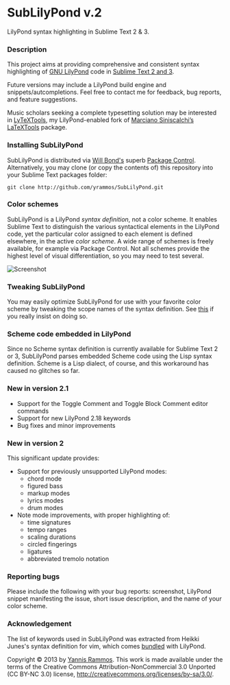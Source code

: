 SubLilyPond v.2
===============

LilyPond syntax highlighting in Sublime Text 2 & 3.

### Description

This project aims at providing comprehensive and consistent syntax highlighting of [GNU LilyPond](http://lilypond.org) code in [Sublime Text 2 and 3](http://www.sublimetext.com).

Future versions may include a LilyPond build engine and snippets/autcompletions. Feel free to contact me for feedback, bug reports, and feature suggestions.

Music scholars seeking a complete typesetting solution may be interested in [LyTeXTools](https://www.github.com/yrammos/LyTeXTools), my LilyPond-enabled fork of [Marciano Siniscalchi’s](http://tekonomist.wordpress.com/) [LaTeXTools](http://github.com/SublimeText/LaTeXTools) package.

### Installing SubLilyPond

SubLilyPond is distributed via [Will Bond's](http://wbond.net/) superb [Package Control](http://wbond.net/sublime_packages/package_control/package_developers). Alternatively, you may clone (or copy the contents of) this repository into your Sublime Text packages folder:

    git clone http://github.com/yrammos/SubLilyPond.git

### Color schemes

SubLilyPond is a LilyPond _syntax definition_, not a color scheme. It enables Sublime Text to distinguish the various syntactical elements in the LilyPond code, yet the particular color assigned to each element is defined elsewhere, in the active _color scheme_. A wide range of schemes is freely available, for example via Package Control. Not all schemes provide the highest level of visual differentiation, so you may need to test several.

![Screenshot](https://raw.github.com/yrammos/SubLilyPond/master/SubLilyPond.png)

### Tweaking SubLilyPond

You may easily optimize SubLilyPond for use with your favorite color scheme by tweaking the scope names of the syntax definition. See [this](http://manual.macromates.com/en/language_grammars) if you really insist on doing so.

### Scheme code embedded in LilyPond

Since no Scheme syntax definition is currently available for Sublime Text 2 or 3, SubLilyPond parses embedded Scheme code using the Lisp syntax definition. Scheme is a Lisp dialect, of course, and this workaround has caused no glitches so far.

### New in version 2.1
- Support for the Toggle Comment and Toggle Block Comment editor commands
- Support for new LilyPond 2.18 keywords
- Bug fixes and minor improvements

### New in version 2

This significant update provides:

- Support for previously unsupported LilyPond modes:
	- chord mode
	- figured bass
	- markup modes
	- lyrics modes
	- drum modes
- Note mode improvements, with proper highlighting of:
	- time signatures
	- tempo ranges
	- scaling durations
	- circled fingerings
	- ligatures
	- abbreviated tremolo notation

### Reporting bugs

Please include the following with your bug reports: screenshot, LilyPond snippet manifesting the issue, short issue description, and the name of your color scheme.

### Acknowledgement

The list of keywords used in SubLilyPond was extracted from Heikki Junes's syntax definition for vim, which comes [bundled](http://lilypond.org/doc/v2.12/Documentation/user/lilypond-program/Vim-mode) with LilyPond.

Copyright © 2013 by [Yannis Rammos](http://www.twitter.com/yannisrammos). This work is made available under the terms of the Creative Commons Attribution-NonCommercial 3.0 Unported (CC BY-NC 3.0) license, <http://creativecommons.org/licenses/by-sa/3.0/>.
